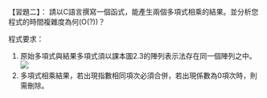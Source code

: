 【習題二】：
請以C語言撰寫一個函式，能產生兩個多項式相乘的結果。並分析您程式的時間複雜度為何(O(?))？

程式要求：
1. 原始多項式與結果多項式須以課本圖2.3的陣列表示法存在同一個陣列之中。
![](https://i.imgur.com/G0z3ix3.jpg)
2. 多項式相乘結果，若出現指數相同項次必須合併，若出現係數為0項次時，則需刪除。
